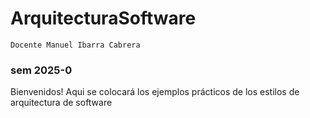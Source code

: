# ArquitecturaSoftware
``
Docente Manuel Ibarra Cabrera 
`` 
### sem 2025-0
Bienvenidos!
Aqui se colocará los ejemplos prácticos de los estilos de arquitectura de software